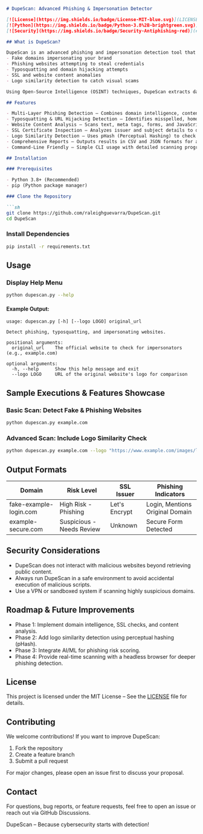 ```markdown
# DupeScan: Advanced Phishing & Impersonation Detector

[![License](https://img.shields.io/badge/License-MIT-blue.svg)](LICENSE)
[![Python](https://img.shields.io/badge/Python-3.8%2B-brightgreen.svg)](https://www.python.org/downloads/)
[![Security](https://img.shields.io/badge/Security-Antiphishing-red)](#security)

## What is DupeScan?

DupeScan is an advanced phishing and impersonation detection tool that helps identify:
- Fake domains impersonating your brand
- Phishing websites attempting to steal credentials
- Typosquatting and domain hijacking attempts
- SSL and website content anomalies
- Logo similarity detection to catch visual scams

Using Open-Source Intelligence (OSINT) techniques, DupeScan extracts data from Bing search results, URLHaus, OpenPhish, WHOIS records, SSL certificates, and website content to flag suspicious websites mimicking a real domain.

## Features

- Multi-Layer Phishing Detection – Combines domain intelligence, content scanning, and image hashing for accuracy.  
- Typosquatting & URL Hijacking Detection – Identifies misspelled, homoglyphic, and deceptive domains.  
- Website Content Analysis – Scans text, meta tags, forms, and JavaScript for phishing keywords.  
- SSL Certificate Inspection – Analyzes issuer and subject details to detect mismatched SSL certs.  
- Logo Similarity Detection – Uses pHash (Perceptual Hashing) to check if fake sites use stolen brand assets.  
- Comprehensive Reports – Outputs results in CSV and JSON formats for analysis and evidence collection.  
- Command-Line Friendly – Simple CLI usage with detailed scanning progress.  

## Installation

### Prerequisites

- Python 3.8+ (Recommended)  
- pip (Python package manager)  

### Clone the Repository

```sh
git clone https://github.com/raleighguevarra/DupeScan.git
cd DupeScan
```

### Install Dependencies

```sh
pip install -r requirements.txt
```

## Usage

### Display Help Menu

```sh
python dupescan.py --help
```

#### Example Output:

```
usage: dupescan.py [-h] [--logo LOGO] original_url

Detect phishing, typosquatting, and impersonating websites.

positional arguments:
  original_url    The official website to check for impersonators (e.g., example.com)

optional arguments:
  -h, --help      Show this help message and exit
  --logo LOGO     URL of the original website's logo for comparison
```

## Sample Executions & Features Showcase

### Basic Scan: Detect Fake & Phishing Websites

```sh
python dupescan.py example.com
```

### Advanced Scan: Include Logo Similarity Check

```sh
python dupescan.py example.com --logo "https://www.example.com/images/logo2.png"
```

## Output Formats

| Domain                        | Risk Level                | SSL Issuer      | Phishing Indicators              |
|--------------------------------|---------------------------|-----------------|----------------------------------|
| fake-example-login.com       | High Risk - Phishing   | Let's Encrypt  | Login, Mentions Original Domain |
| example-secure.com           | Suspicious - Needs Review | Unknown       | Secure Form Detected           |

## Security Considerations

- DupeScan does not interact with malicious websites beyond retrieving public content.  
- Always run DupeScan in a safe environment to avoid accidental execution of malicious scripts.  
- Use a VPN or sandboxed system if scanning highly suspicious domains.  

## Roadmap & Future Improvements

- Phase 1: Implement domain intelligence, SSL checks, and content analysis.  
- Phase 2: Add logo similarity detection using perceptual hashing (pHash).  
- Phase 3: Integrate AI/ML for phishing risk scoring.  
- Phase 4: Provide real-time scanning with a headless browser for deeper phishing detection.  

## License

This project is licensed under the MIT License – See the [LICENSE](LICENSE) file for details.  

## Contributing

We welcome contributions! If you want to improve DupeScan:  

1. Fork the repository  
2. Create a feature branch  
3. Submit a pull request  

For major changes, please open an issue first to discuss your proposal.  

## Contact

For questions, bug reports, or feature requests, feel free to open an issue or reach out via GitHub Discussions.  

DupeScan – Because cybersecurity starts with detection!